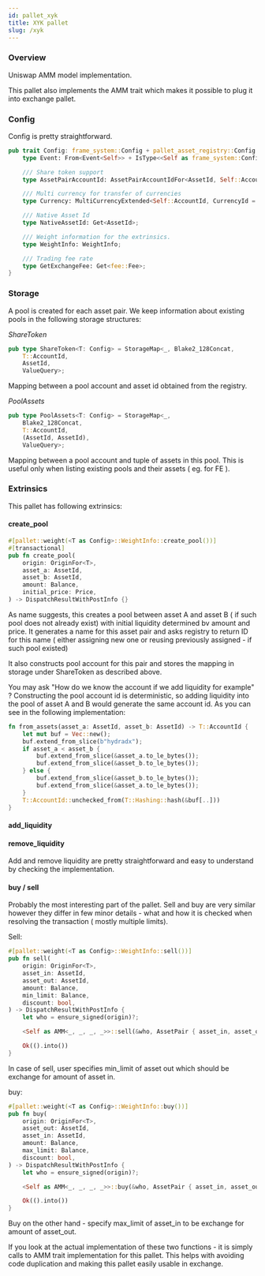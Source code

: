 ```yaml
---
id: pallet_xyk
title: XYK pallet
slug: /xyk
---
```


### Overview

Uniswap AMM model implementation.

This pallet also implements the AMM trait which makes it possible to plug it into exchange pallet.

### Config

Config is pretty straightforward.

```rust
pub trait Config: frame_system::Config + pallet_asset_registry::Config {
    type Event: From<Event<Self>> + IsType<<Self as frame_system::Config>::Event>;

    /// Share token support
    type AssetPairAccountId: AssetPairAccountIdFor<AssetId, Self::AccountId>;

    /// Multi currency for transfer of currencies
    type Currency: MultiCurrencyExtended<Self::AccountId, CurrencyId = AssetId, Balance = Balance, Amount = Amount>;

    /// Native Asset Id
    type NativeAssetId: Get<AssetId>;    

    /// Weight information for the extrinsics.
    type WeightInfo: WeightInfo;

    /// Trading fee rate
    type GetExchangeFee: Get<fee::Fee>;
}
```

### Storage

A pool is created for each asset pair. We keep information about existing pools in the following storage structures:

*ShareToken*

```rust
pub type ShareToken<T: Config> = StorageMap<_, Blake2_128Concat, 
    T::AccountId, 
    AssetId, 
    ValueQuery>;
```
Mapping between a pool account and asset id obtained from the registry.

*PoolAssets*

```rust
pub type PoolAssets<T: Config> = StorageMap<_, 
    Blake2_128Concat, 
    T::AccountId, 
    (AssetId, AssetId), 
    ValueQuery>;
```
Mapping between a pool account and tuple of assets in this pool. This is useful only when listing existing pools and their assets ( eg. for FE ).

### Extrinsics

This pallet has following extrinsics:

#### create_pool

```rust
#[pallet::weight(<T as Config>::WeightInfo::create_pool())]
#[transactional]
pub fn create_pool(
    origin: OriginFor<T>,
    asset_a: AssetId,
    asset_b: AssetId,
    amount: Balance,
    initial_price: Price,
) -> DispatchResultWithPostInfo {}
```

As name suggests, this creates a pool between asset A and asset B ( if such pool does not already exist) with initial liquidity determined bv amount and price. 
It generates a name for this asset pair and asks registry to return ID for this name ( either assigning new one or reusing previously assigned - if such pool existed)

It also constructs pool account for this pair and stores the mapping in storage under ShareToken as described above. 

You may ask "How do we know the account if we add liquidity for example" ? Constructing the pool account id is deterministic, so adding liquidity into the pool of 
asset A and B would generate the same account id. As you can see in the following implementation:

```rust
fn from_assets(asset_a: AssetId, asset_b: AssetId) -> T::AccountId {
    let mut buf = Vec::new();
    buf.extend_from_slice(b"hydradx");
    if asset_a < asset_b {
        buf.extend_from_slice(&asset_a.to_le_bytes());
        buf.extend_from_slice(&asset_b.to_le_bytes());
    } else {
        buf.extend_from_slice(&asset_b.to_le_bytes());
        buf.extend_from_slice(&asset_a.to_le_bytes());
    }
    T::AccountId::unchecked_from(T::Hashing::hash(&buf[..]))
}
```


#### add_liquidity
#### remove_liquidity

Add and remove liquidity are pretty straightforward and easy to understand by checking the implementation.

#### buy / sell

Probably the most interesting part of the pallet. Sell and buy are very similar however they differ in few minor details - what and how it is checked 
when resolving the transaction ( mostly multiple limits).

Sell:
```rust
#[pallet::weight(<T as Config>::WeightInfo::sell())]
pub fn sell(
    origin: OriginFor<T>,
    asset_in: AssetId,
    asset_out: AssetId,
    amount: Balance,
    min_limit: Balance,
    discount: bool,
) -> DispatchResultWithPostInfo {
    let who = ensure_signed(origin)?;

    <Self as AMM<_, _, _, _>>::sell(&who, AssetPair { asset_in, asset_out }, amount, min_limit, discount)?;

    Ok(().into())
}
```

In case of sell, user specifies min_limit of asset out which should be exchange for amount of asset in.


buy:
```rust
#[pallet::weight(<T as Config>::WeightInfo::buy())]
pub fn buy(
    origin: OriginFor<T>,
    asset_out: AssetId,
    asset_in: AssetId,
    amount: Balance,
    max_limit: Balance,
    discount: bool,
) -> DispatchResultWithPostInfo {
    let who = ensure_signed(origin)?;

    <Self as AMM<_, _, _, _>>::buy(&who, AssetPair { asset_in, asset_out }, amount, max_limit, discount)?;

    Ok(().into())
}
```

Buy on the other hand - specify max_limit of asset_in to be exchange for amount of asset_out.

If you look at the actual implementation of these two functions - it is simply calls to AMM trait implementation for this pallet. 
This helps with avoiding code duplication and making this pallet easily usable in exchange. 